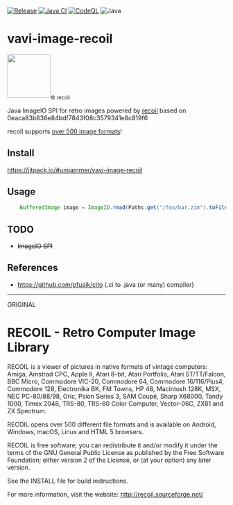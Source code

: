 [![Release](https://jitpack.io/v/vavi-image-recoil/${artifactId}.svg)](https://jitpack.io/#vavi-image-recoil/${artifactId})
[![Java CI](https://github.com/vavi-image-recoil/${artifactId}/actions/workflows/maven.yml/badge.svg)](https://github.com/vavi-image-recoil/${artifactId}/actions/workflows/maven.yml)
[![CodeQL](https://github.com/vavi-image-recoil/${artifactId}/actions/workflows/codeql.yml/badge.svg)](https://github.com/vavi-image-recoil/${artifactId}/actions/workflows/codeql-analysis.yml)
![Java](https://img.shields.io/badge/Java-8-b07219)

# vavi-image-recoil

<img src="https://sourceforge.net/p/recoil/code/ci/master/tree/recoil-512x512.png?format=raw" width="100" /><sub>© recoil</sub>

Java ImageIO SPI for retro images powered by [recoil](https://sourceforge.net/projects/recoil/) based on 0eaca83b836e84bdf7843f08c3579341e8c819f6

recoil supports [over 500 image formats](https://recoil.sourceforge.net/formats.html)!

## Install

https://jitpack.io/#umjammer/vavi-image-recoil

## Usage

```java
    BufferedImage image = ImageIO.read(Paths.get("/foo/bar.zim").toFile());
```


## TODO

 * ~~ImageIO SPI~~

## References

 * https://github.com/pfusik/cito (.ci to .java (or many) compiler)

---

ORIGINAL

RECOIL - Retro Computer Image Library
=====================================

RECOIL is a viewer of pictures in native formats of vintage computers:
Amiga, Amstrad CPC, Apple II, Atari 8-bit, Atari Portfolio, Atari ST/TT/Falcon,
BBC Micro, Commodore VIC-20, Commodore 64, Commodore 16/116/Plus4,
Commodore 128, Electronika BK, FM Towns, HP 48, Macintosh 128K, MSX,
NEC PC-80/88/98, Oric, Psion Series 3, SAM Coupé, Sharp X68000, Tandy 1000,
Timex 2048, TRS-80, TRS-80 Color Computer, Vector-06C, ZX81 and ZX Spectrum.

RECOIL opens over 500 different file formats
and is available on Android, Windows, macOS, Linux and HTML 5 browsers.

RECOIL is free software; you can redistribute it and/or modify it
under the terms of the GNU General Public License as published
by the Free Software Foundation; either version 2 of the License,
or (at your option) any later version.

See the INSTALL file for build instructions.

For more information, visit the website: http://recoil.sourceforge.net/

